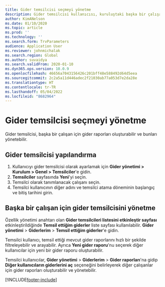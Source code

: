 ```yaml
---
title: Gider temsilcisi seçmeyi yönetme
description: Gider temsilcisi kullanıcısı, kuruluştaki başka bir çalışan için gider raporları oluşturabilir ve yönetebilir.
author: KimANelson
ms.date: 01/10/2020
ms.topic: article
ms.prod: ''
ms.technology: ''
ms.search.form: TrvParameters
audience: Application User
ms.reviewer: johnmichalak
ms.search.region: Global
ms.author: suvaidya
ms.search.validFrom: 2020-01-10
ms.dyn365.ops.version: 10.0.9
ms.openlocfilehash: 46656a7043156426c201bff48e588492d64d5eea
ms.sourcegitcommit: 2c2a5a11d446adec2f21030ab77a053d7e2da28e
ms.translationtype: HT
ms.contentlocale: tr-TR
ms.lasthandoff: 05/04/2022
ms.locfileid: "8682964"
---
```

# <a name="manage-expense-delegation"></a>Gider temsilcisi seçmeyi yönetme

Gider temsilcisi, başka bir çalışan için gider raporları oluşturabilir ve bunları yönetebilir.

## <a name="configure-expense-delegation"></a>Gider temsilcisi yapılandırma

1. Kullanıcıyı gider temsilcisi olarak ayarlamak için **Gider yönetimi > Kurulum > Genel > Temsilciler**'e gidin.
2. **Temsilciler** sayfasında **Yeni**'yi seçin.
3. Temsilci olarak tanımlanacak çalışanı seçin. 
4. Temsilci kullanıcının diğer adını ve temsilci atama döneminin başlangıç ve bitiş tarihini girin.

## <a name="manage-expense-delegation-for-another-employee"></a>Başka bir çalışan için gider temsilcisini yönetme

Özellik yönetimi anahtarı olan **Gider temsilcileri listesini etkinleştir sayfası** etkinleştirildiğinde **Temsil ettiğim giderler** liste sayfası kullanılabilir. **Gider yönetimi** > **Giderlerim** > **Temsil ettiğim giderler**'e gidin.

Temsilci kullanıcı, temsil ettiği mevcut gider raporlarını hızlı bir şekilde filtreleyebilir ve arayabilir. Ayrıca **Yeni gider raporu**'nu seçerek diğer kullanıcılar için yeni bir gider raporu oluşturabilir.

Temsilci kullanıcılar, **Gider yönetimi** > **Giderlerim** > **Gider raporları**'na gidip **Diğer kullanıcıların giderlerini aç** seçeneğini belirleyerek diğer çalışanlar için gider raporları oluşturabilir ve yönetebilir.


[!INCLUDE[footer-include](../includes/footer-banner.md)]